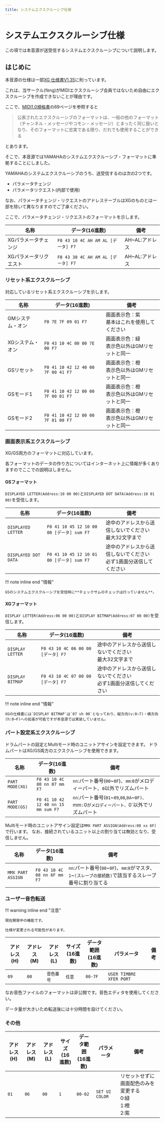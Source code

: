 ```yaml
---
title: システムエクスクルーシブ仕様
---
```


# システムエクスクルーシブ仕様

この項では本音源が送受信するシステムエクスクルーシブについて説明します。

## はじめに

本音源の仕様は一部[XG 仕様書V1.35](https://jp.yamaha.com/files/download/other_assets/0/321740/xg_v135_j.pdf)に則っています。

これは、当サークル(fèng)がMIDIエクスクルーシブ会員ではないため自由にエクスクルーシブを作成できないことが理由です。

ここで、[MIDI1.0規格書](https://amei.or.jp/midistandardcommittee/MIDI1.0.pdf)の69ページを参照すると

> 公表されたエクスクルーシブのフォーマットは、一般の他のフォーマット（チャンネル・メッセージやコモン・メッセージ）とまったく同じ扱いとなり、そのフォーマットに忠実である限り、だれでも使用することができる

とあります。

そこで、本音源ではYAMAHAのシステムエクスクルーシブ・フォーマットに準拠することにしました。

YAMAHAのシステムエクスクルーシブのうち、送受信するのは次の2つです。

- パラメータチェンジ
- パラメータリクエスト(内部で使用)

なお、パラメータチェンジ・リクエストのアドレステーブルはXGのものとは一部を除いて異なりますのでご了承ください。

ここで、パラメータチェンジ・リクエストのフォーマットを示します。

|名称                  |データ(16進数)                    |備考          |
|----------------------|----------------------------------|--------------|
|XGパラメータチェンジ  |`F0 43 10 4C AH AM AL [データ] F7`|AH~AL:アドレス|
|XGパラメータリクエスト|`F0 43 30 4C AH AM AL [データ] F7`|AH~AL:アドレス|


### リセット系エクスクルーシブ

対応しているリセット系エクスクルーシブを示します。

|名称            |データ(16進数)                    |備考                                          |
|----------------|----------------------------------|----------------------------------------------|
|GMシステム・オン|`F0 7E 7F 09 01 F7`               |画面表示色：紫<br>基本はこれを使用してください|
|XGシステム・オン|`F0 43 10 4C 00 00 7E 00 F7`      |画面表示色：緑<br>表示色以外はGMリセットと同一|
|GSリセット      |`F0 41 10 42 12 40 00 7F 00 41 F7`|画面表示色：橙<br>表示色以外はGMリセットと同一|
|GSモード1       |`F0 41 10 42 12 00 00 7F 00 01 F7`|画面表示色：橙<br>表示色以外はGMリセットと同一|
|GSモード2       |`F0 41 10 42 12 00 00 7F 01 00 F7`|画面表示色：橙<br>表示色以外はGMリセットと同一|

### 画面表示系エクスクルーシブ

XG/GS両方のフォーマットに対応しています。

各フォーマットのデータの作り方についてはインターネット上に情報が多くありますのでここでの説明はしません。

#### GSフォーマット

`DISPLAYED LETTER(Address:10 00 00)`と`DISPLAYED DOT DATA(Address:10 01 00)`を受信します。

|名称                |データ(16進数)                           |備考                                                                 |
|--------------------|-----------------------------------------|---------------------------------------------------------------------|
|`DISPLAYED LETTER`  |`F0 41 10 45 12 10 00 00 [データ] sum F7`|途中のアドレスから送信しないでください<br>最大32文字まで             |
|`DISPLAYED DOT DATA`|`F0 41 10 45 12 10 01 00 [データ] sum F7`|途中のアドレスから送信しないでください<br>必ず1画面分送信してください|

!!! note inline end "情報"

    GSのシステムエクスクルーシブを受信時に**チェックサムのチェックは行っていません**。

#### XGフォーマット

`DISPLAY LETTER(Address:06 00 00)`と`DISPLAY BITMAP(Address:07 00 00)`を受信します。

|名称            |データ(16進数)                    |備考                                                                 |
|----------------|----------------------------------|---------------------------------------------------------------------|
|`DISPLAY LETTER`|`F0 43 10 4C 06 00 00 [データ] F7`|途中のアドレスから送信しないでください<br>最大32文字まで             |
|`DISPLAY BITMAP`|`F0 43 10 4C 07 00 00 [データ] F7`|途中のアドレスから送信しないでください<br>必ず1画面分送信してください|

!!! note inline end "情報"

    XGの仕様書には`DISPLAY BITMAP`は`07 vh 00`となっており、縦方向(v:0~7)・横方向(h:0~F)への拡張が可能ですが本音源では実装していません。

### パート設定系エクスクルーシブ

ドラムパートの設定とMultiモード時のユニットアサインを設定できます。
ドラムパートはXG/GS両方のエクスクルーシブを使用できます。

|名称            |データ(16進数)                    |備考                                                                 |
|----------------|----------------------------------|---------------------------------------------------------------------|
|`PART MODE(XG)`|`F0 43 10 4C 08 nn 07 mm F7`|`nn`:パート番号(`00`~`0F`)、`mm`:`0`がメロディーパート、`0`以外でリズムパート             |
|`PART MODE(GS)`|`F0 41 10 42 12 40 nn 15 mm sum F7`|`nn`:パート番号(`01`~`09`,`00`,`0A`~`0F)、`mm`:`0`がメロディーパート、`0`以外でリズムパート|

Multiモード時のユニットアサイン設定は`MMX PART ASSIGN(Address:08 xx 6F)`で行います。
なお、接続されているユニット以上の割り当ては無効となり、受信しません。

|名称            |データ(16進数)                    |備考                                                                 |
|----------------|----------------------------------|---------------------------------------------------------------------|
|`MMX PART ASSIGN`|`F0 43 10 4C 08 nn 6F mm F7`|`nn`:パート番号(`00`~`0F`)、`mm`:`0`がマスタ、`1`~`(スレーブの接続数)`で該当するスレーブ番号に割り当てる             |

### ユーザー音色転送

!!! warning inline end "注意"

    現在開発中の機能です。

    仕様が変更される可能性があります。

|アドレス<br>(H)|アドレス<br>(M)|アドレス<br>(L)|サイズ<br>(16進数)|データ範囲<br>(16進数)|パラメータ                   |備考                 |
|---------------|---------------|---------------|------------------|----------------------|-----------------------------|---------------------|
|`09`           |           `00`|     `音色番号`|`任意`            |`00-7F`               |`USER TIMBRE XFER PORT`      |                     |

なお音色ファイルのフォーマットは非公開です。音色エディタを使用してください。

データ量が大きいため転送後には十分時間を設けてください。

### その他

|アドレス<br>(H)|アドレス<br>(M)|アドレス<br>(L)|サイズ<br>(16進数)|データ範囲<br>(16進数)|パラメータ     |備考                 |
|---------------|---------------|---------------|------------------|----------------------|---------------|---------------------|
|`01`           |           `06`|           `00`|`1`               |`00-02`               |`SET UI COLOR` |リセットせずに画面配色のみを変更する<br>0:緑<br>1:橙<br>2:紫|